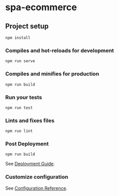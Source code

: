 # spa-ecommerce

## Project setup
```
npm install
```

### Compiles and hot-reloads for development
```
npm run serve
```

### Compiles and minifies for production
```
npm run build
```

### Run your tests
```
npm run test
```

### Lints and fixes files
```
npm run lint
```

### Post Deployment
```
npm run build
```
See [Deployment Guide](https://cli.vuejs.org/guide/deployment.html#general-guidelines).

### Customize configuration
See [Configuration Reference](https://cli.vuejs.org/config/).
